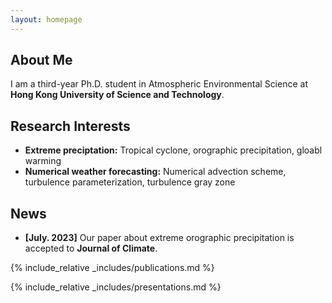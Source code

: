 ```yaml
---
layout: homepage
---
```


## About Me

I am a third-year Ph.D. student in Atmospheric Environmental Science at **Hong Kong University of Science and Technology**. 

## Research Interests

- **Extreme preciptation:** Tropical cyclone, orographic precipitation, gloabl warming
- **Numerical weather forecasting:** Numerical advection scheme, turbulence parameterization, turbulence gray zone 


## News

- **[July. 2023]** Our paper about extreme orographic precipitation is accepted to **Journal of Climate**.


{% include_relative _includes/publications.md %}


{% include_relative _includes/presentations.md %}

<!-- {% include_relative _includes/services.md %} -->